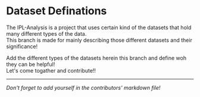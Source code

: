 # Dataset Definations

The IPL-Analysis is a project that uses certain kind of the datasets that hold many different types of the data.  
This branch is made for mainly describing those different datasets and their significance!
 
Add the different types of the datasets herein this branch and define woh they can be helpful!  
Let's come togather and contribute!! 
  
  
---
  
_Don't forget to add yourself in the contributors' markdown file!_
